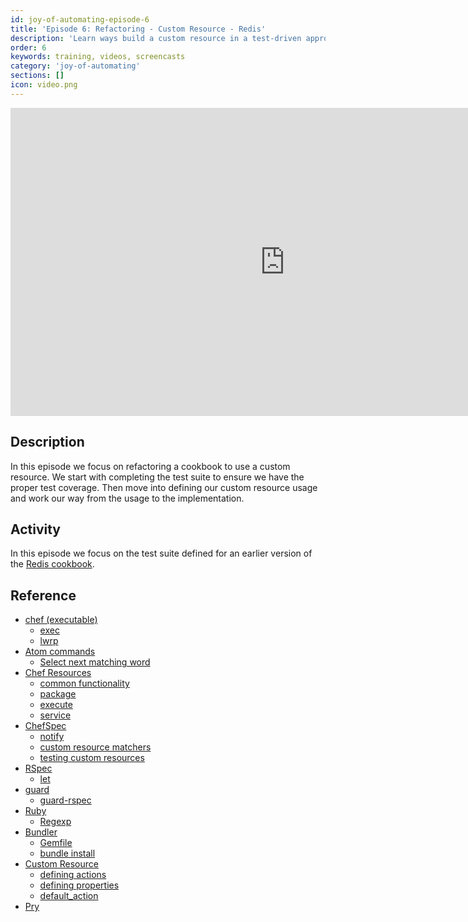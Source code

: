 ```yaml
---
id: joy-of-automating-episode-6
title: 'Episode 6: Refactoring - Custom Resource - Redis'
description: 'Learn ways build a custom resource in a test-driven approach.'
order: 6
keywords: training, videos, screencasts
category: 'joy-of-automating'
sections: []
icon: video.png
---
```


<iframe width="877" height="493" src="https://www.youtube.com/embed/I2JVMm2KNbo?list=PL11cZfNdwNyORJfIYA8t07PRMchyDXIjq" frameborder="0" allowfullscreen></iframe>

## Description

In this episode we focus on refactoring a cookbook to use a custom resource. We start with completing the test suite to ensure we have the proper test coverage. Then move into defining our custom resource usage and work our way from the usage to the implementation.

## Activity

In this episode we focus on the test suite defined for an earlier version of the [Redis cookbook](https://github.com/chef-training/redis-with-test_suite).

## Reference

* [chef (executable)](https://docs.chef.io/ctl_chef.html)
  * [exec](https://docs.chef.io/ctl_chef.html#chef-exec)
  * [lwrp](https://docs.chef.io/ctl_chef.html#chef-generate-lwrp)
* [Atom commands](http://flight-manual.atom.io/)
  * [Select next matching word](http://flight-manual.atom.io/using-atom/sections/editing-and-deleting-text/)
* [Chef Resources](https://docs.chef.io/resources.html)
  * [common functionality](https://docs.chef.io/resource_common.html)
  * [package](https://docs.chef.io/resource_package.html)
  * [execute](https://docs.chef.io/resource_execute.html)
  * [service](https://docs.chef.io/resource_service.html)
* [ChefSpec](https://github.com/sethvargo/chefspec)
  * [notify](https://github.com/sethvargo/chefspec#notify)
  * [custom resource matchers](https://github.com/sethvargo/chefspec#packaging-custom-matchers)
  * [testing custom resources](https://github.com/sethvargo/chefspec#testing-lwrps)
* [RSpec](https://relishapp.com/rspec/)
  * [let](https://relishapp.com/rspec/rspec-core/v/3-4/docs/helper-methods/let-and-let)
* [guard](https://github.com/guard)
  * [guard-rspec](https://github.com/guard/guard-rspec)
* [Ruby](http://ruby-doc.org/core-2.2.0/)
  * [Regexp](http://ruby-doc.org/core-2.2.0/Regexp.html)
* [Bundler](http://bundler.io/)
  * [Gemfile](http://bundler.io/gemfile.html)
  * [bundle install](http://bundler.io/bundle_install.html)
* [Custom Resource](https://docs.chef.io/custom_resources.html)
  * [defining actions](https://docs.chef.io/custom_resources.html#define-actions)
  * [defining properties](https://docs.chef.io/custom_resources.html#define-properties)
  * [default_action](https://docs.chef.io/custom_resources.html#default-action)
* [Pry](http://pryrepl.org/)
